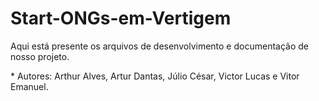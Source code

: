 # Start-ONGs-em-Vertigem

Aqui está presente os arquivos de desenvolvimento e documentação de nosso projeto.

\* Autores: Arthur Alves, Artur Dantas, Júlio César, Victor Lucas e Vitor Emanuel.
